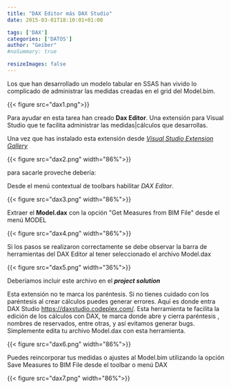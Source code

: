 ```yaml
---
title: "DAX Editor más DAX Studio"
date: 2015-03-01T18:10:01+01:00

tags: ['DAX']
categories: ['DATOS']
author: "Geiber"
#noSummary: true

resizeImages: false
---
```

Los que han desarrollado un modelo tabular en SSAS han vivido lo complicado de administrar las medidas creadas en el grid del Model.bim. 

<!--more-->

{{< figure src="dax1.png">}}

Para ayudar en esta tarea han creado __Dax Editor__.  Una extensión para Visual Studio que te facilita administrar las medidas|cálculos que desarrollas. 

Una vez que has instalado esta extensión desde [*Visual Studio Extension Gallery*](https://visualstudiogallery.msdn.microsoft.com/356e3b3a-ccaa-4331-aec5-a446d8eefeaf)

{{< figure src="dax2.png" width="86%">}}

para sacarle proveche debería:

Desde el menú contextual de toolbars habilitar *DAX Editor*.

{{< figure src="dax3.png" width="86%">}}

Extraer el __Model.dax__ con la opción "Get Measures from BIM File" desde el menú MODEL

{{< figure src="dax4.png" width="86%">}}

Si los pasos se realizaron correctamente se debe observar la barra de herramientas del DAX Editor al tener seleccionado el archivo Model.dax

{{< figure src="dax5.png" width="36%">}}

Deberíamos incluir este archivo en el __*project solution*__

Esta extensión no te marca los paréntesis.  Si no tienes cuidado con los paréntesis al crear cálculos puedes generar errores.  Aquí es donde entra DAX Studio https://daxstudio.codeplex.com/.  Esta herramienta te facilita la edición de los cálculos con DAX, te marca donde abre y cierra paréntesis , nombres de  reservados, entre otras, y así evitamos generar bugs.  Simplemente edita tu archivo Model.dax con esta herramienta. 

{{< figure src="dax6.png" width="86%">}}

Puedes reincorporar tus medidas o ajustes al Model.bim utilizando la opción Save Measures to BIM File desde el toolbar o menú DAX

{{< figure src="dax7.png" width="86%">}}


